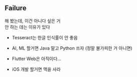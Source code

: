 ## Failure
해 봤는데, 이건 아니다 싶은 거   
안 하는 데는 이유가 있다

- Tesseract는 한글 인식률이 안 좋음   

- AI, ML 할거면 Java 말고 Python 쓰자 (정말 불가피한 거 아니면)   

- Flutter Web은 아직이다...

- iOS 개발 할거면 맥을 사라